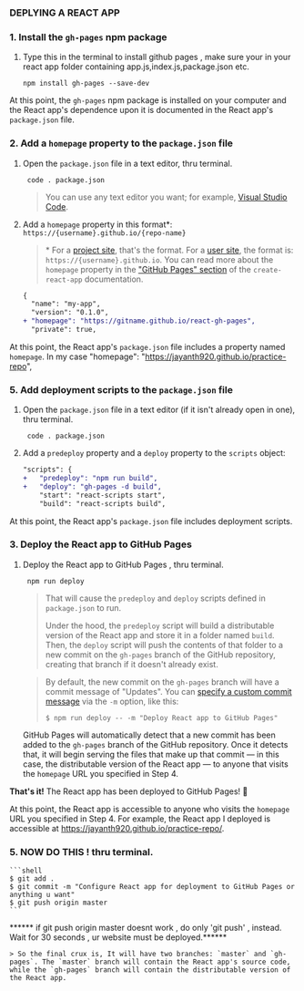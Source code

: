 ### DEPLYING A REACT APP
### 1. Install the `gh-pages` npm package

1. Type this in the terminal to install github pages , make sure your in your react app folder containing app.js,index.js,package.json etc.
 
    ```terminal
    npm install gh-pages --save-dev
    ```

At this point, the `gh-pages` npm package is installed on your computer and the React app's dependence upon it is documented in the React app's `package.json` file.

### 2. Add a `homepage` property to the `package.json` file

1. Open the `package.json` file in a text editor, thru terminal.
   
    ```shell
     code . package.json
    ```

    > You can use any text editor you want; for example, [Visual Studio Code](https://code.visualstudio.com/).

2. Add a `homepage` property in this format\*: `https://{username}.github.io/{repo-name}`

    > \* For a [project site](https://pages.github.com/#project-site), that's the format. For a [user site](https://pages.github.com/#user-site), the format is: `https://{username}.github.io`. You can read more about the `homepage` property in the ["GitHub Pages" section](https://create-react-app.dev/docs/deployment/#github-pages) of the `create-react-app` documentation.

    ```diff
    {
      "name": "my-app",
      "version": "0.1.0",
    + "homepage": "https://gitname.github.io/react-gh-pages",
      "private": true,
    ```
At this point, the React app's `package.json` file includes a property named `homepage`.
In my case "homepage": "https://jayanth920.github.io/practice-repo",

### 5. Add deployment scripts to the `package.json` file

1. Open the `package.json` file in a text editor (if it isn't already open in one), thru terminal.
   
    ```shell
     code . package.json
    ```

2. Add a `predeploy` property and a `deploy` property to the `scripts` object:

    ```diff
    "scripts": {
    +   "predeploy": "npm run build",
    +   "deploy": "gh-pages -d build",
        "start": "react-scripts start",
        "build": "react-scripts build",
    ```

At this point, the  React app's `package.json` file includes deployment scripts.


### 3. Deploy the React app to GitHub Pages

1. Deploy the React app to GitHub Pages , thru terminal.

    ```shell
     npm run deploy
    ```

    > That will cause the `predeploy` and `deploy` scripts defined in `package.json` to run.
    >
    > Under the hood, the `predeploy` script will build a distributable version of the React app and store it in a folder named `build`. Then, the `deploy` script will push the contents of that folder to a new commit on the `gh-pages` branch of the GitHub repository, creating that branch if it doesn't already exist.

    > By default, the new commit on the `gh-pages` branch will have a commit message of "Updates". You can [specify a custom commit message](https://github.com/gitname/react-gh-pages/issues/80#issuecomment-1042449820) via the `-m` option, like this:
    > ```shell
    > $ npm run deploy -- -m "Deploy React app to GitHub Pages"
    > ```

    GitHub Pages will automatically detect that a new commit has been added to the `gh-pages` branch of the GitHub repository. Once it detects that, it will begin serving the files that make up that commit — in this case, the distributable version of the React app — to anyone that visits the `homepage` URL you specified in Step 4.

**That's it!** The React app has been deployed to GitHub Pages! :rocket:
    
At this point, the React app is accessible to anyone who visits the `homepage` URL you specified in Step 4. For example, the React app I deployed is accessible at https://jayanth920.github.io/practice-repo/.

### 5. NOW DO THIS ! thru terminal.

    ```shell
    $ git add .
    $ git commit -m "Configure React app for deployment to GitHub Pages or anything u want"
    $ git push origin master
    ```
   ****** if git push origin master doesnt work , do only 'git push' , instead. Wait for 30 seconds , ur website must be deployed.******

    > So the final crux is, It will have two branches: `master` and `gh-pages`. The `master` branch will contain the React app's source code, while the `gh-pages` branch will contain the distributable version of the React app.
